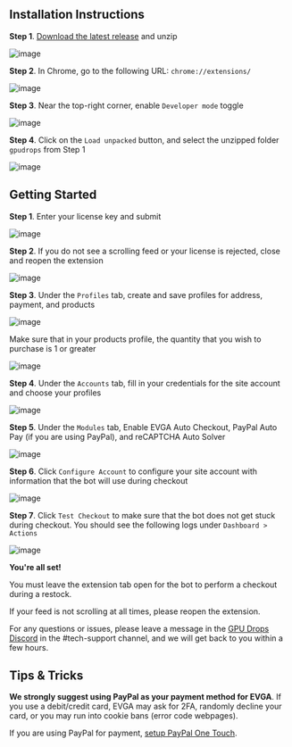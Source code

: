 ## Installation Instructions

**Step 1**. [Download the latest release](https://github.com/GPUDROPS/GPUDROPS/releases/tag/gpudrops) and unzip

![image](https://user-images.githubusercontent.com/94853139/143158483-e0f1a826-8b18-42f4-9f3a-b702c535ac96.png)

**Step 2**. In Chrome, go to the following URL: `chrome://extensions/`

![image](https://user-images.githubusercontent.com/94853139/143157538-2bdd9f28-7473-4a21-a260-c7580d3f64e7.png)

**Step 3**. Near the top-right corner, enable `Developer mode` toggle

![image](https://user-images.githubusercontent.com/94853139/143157571-efafdffc-50e4-42f3-a745-7c300944124c.png)

**Step 4**. Click on the `Load unpacked` button, and select the unzipped folder `gpudrops` from Step 1

![image](https://user-images.githubusercontent.com/94853139/143158029-d1a38b33-856d-4a72-810b-929b8728953e.png)

## Getting Started

**Step 1**. Enter your license key and submit

![image](https://user-images.githubusercontent.com/94853139/143159490-35df88e7-cfca-4aba-9d3c-52584edc03f3.png)

**Step 2**. If you do not see a scrolling feed or your license is rejected, close and reopen the extension

![image](https://user-images.githubusercontent.com/94853139/143159683-5b96288e-86e0-47c7-b3e4-0ceeeda0f7a7.png)

**Step 3**. Under the `Profiles` tab, create and save profiles for address, payment, and products

![image](https://user-images.githubusercontent.com/94853139/143160034-c7efc08c-aded-4e3c-b399-674134b22d11.png)

Make sure that in your products profile, the quantity that you wish to purchase is 1 or greater

![image](https://user-images.githubusercontent.com/94853139/143160144-d177c7b1-0844-487b-9b7e-777c5925035f.png)

**Step 4**. Under the `Accounts` tab, fill in your credentials for the site account and choose your profiles

![image](https://user-images.githubusercontent.com/94853139/143160414-b340caaf-a384-4fe1-8de5-cae075cd7f08.png)

**Step 5**. Under the `Modules` tab, Enable EVGA Auto Checkout, PayPal Auto Pay (if you are using PayPal), and reCAPTCHA Auto Solver

![image](https://user-images.githubusercontent.com/94853139/143161209-243da592-619e-496d-926f-7ad24808f9b7.png)

**Step 6**. Click `Configure Account` to configure your site account with information that the bot will use during checkout

![image](https://user-images.githubusercontent.com/94853139/143160748-ba018f46-ad7a-474e-af07-6a81524a3b72.png)

**Step 7**. Click `Test Checkout` to make sure that the bot does not get stuck during checkout. You should see the following logs under `Dashboard > Actions`

![image](https://user-images.githubusercontent.com/94853139/143160996-f713a87c-54cb-4ca3-b13e-f5964c429567.png)

**You're all set!**

You must leave the extension tab open for the bot to perform a checkout during a restock.

If your feed is not scrolling at all times, please reopen the extension.

For any questions or issues, please leave a message in the [GPU Drops Discord](https://discord.gg/gpudrops) in the #tech-support channel, and we will get back to you within a few hours.

## Tips & Tricks

**We strongly suggest using PayPal as your payment method for EVGA**. If you use a debit/credit card, EVGA may ask for 2FA, randomly decline your card, or you may run into cookie bans (error code webpages).

If you are using PayPal for payment, [setup PayPal One Touch](https://www.paypal.com/us/webapps/mpp/one-touch-checkout).
